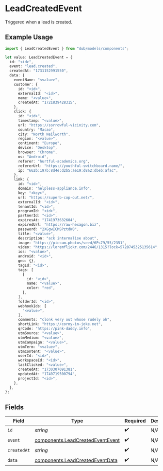 # LeadCreatedEvent

Triggered when a lead is created.

## Example Usage

```typescript
import { LeadCreatedEvent } from "dub/models/components";

let value: LeadCreatedEvent = {
  id: "<id>",
  event: "lead.created",
  createdAt: "1731152991550",
  data: {
    eventName: "<value>",
    customer: {
      id: "<id>",
      externalId: "<id>",
      name: "<value>",
      createdAt: "1721839428315",
    },
    click: {
      id: "<id>",
      timestamp: "<value>",
      url: "https://sorrowful-vicinity.com",
      country: "Macao",
      city: "North Neilworth",
      region: "<value>",
      continent: "Europe",
      device: "Desktop",
      browser: "Chrome",
      os: "Android",
      referer: "hurtful-academics.org",
      refererUrl: "https://youthful-switchboard.name/",
      ip: "662b:197b:8d4e:d2b5:ae19:d8a2:dbeb:afac",
    },
    link: {
      id: "<id>",
      domain: "helpless-appliance.info",
      key: "<key>",
      url: "https://superb-cop-out.net/",
      externalId: "<id>",
      tenantId: "<id>",
      programId: "<id>",
      partnerId: "<id>",
      expiresAt: "1741973632604",
      expiredUrl: "https://raw-hexagon.biz",
      password: "2XGgwICMSPztdW8",
      title: "<value>",
      description: "ack internalise about",
      image: "https://picsum.photos/seed/6Ps79/55/2351",
      video: "https://loremflickr.com/2446/1315?lock=5728745325135614",
      ios: "<value>",
      android: "<id>",
      geo: {},
      tagId: "<id>",
      tags: [
        {
          id: "<id>",
          name: "<value>",
          color: "red",
        },
      ],
      folderId: "<id>",
      webhookIds: [
        "<value>",
      ],
      comments: "clonk very out whose rudely oh",
      shortLink: "https://corny-in-joke.net",
      qrCode: "https://pink-daddy.info",
      utmSource: "<value>",
      utmMedium: "<value>",
      utmCampaign: "<value>",
      utmTerm: "<value>",
      utmContent: "<value>",
      userId: "<id>",
      workspaceId: "<id>",
      lastClicked: "<value>",
      createdAt: "1730307091381",
      updatedAt: "1740719500794",
      projectId: "<id>",
    },
  },
};
```

## Fields

| Field                                                                                | Type                                                                                 | Required                                                                             | Description                                                                          |
| ------------------------------------------------------------------------------------ | ------------------------------------------------------------------------------------ | ------------------------------------------------------------------------------------ | ------------------------------------------------------------------------------------ |
| `id`                                                                                 | *string*                                                                             | :heavy_check_mark:                                                                   | N/A                                                                                  |
| `event`                                                                              | [components.LeadCreatedEventEvent](../../models/components/leadcreatedeventevent.md) | :heavy_check_mark:                                                                   | N/A                                                                                  |
| `createdAt`                                                                          | *string*                                                                             | :heavy_check_mark:                                                                   | N/A                                                                                  |
| `data`                                                                               | [components.LeadCreatedEventData](../../models/components/leadcreatedeventdata.md)   | :heavy_check_mark:                                                                   | N/A                                                                                  |